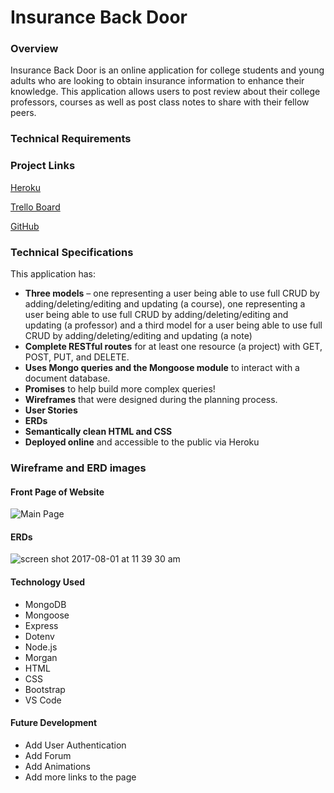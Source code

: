 # Insurance Back Door

### Overview
Insurance Back Door is an online application for college students and young adults who are looking to obtain insurance information to enhance their knowledge. This application allows users to post review about their college professors, courses as well as post class notes to share with their fellow peers.

### Technical Requirements
### Project Links

[Heroku](https://blooming-everglades-71513.herokuapp.com/)

[Trello Board](https://trello.com/b/sfCGjKXn/insurance-back-door-app)

[GitHub](https://github.com/jimdoan4/InsuranceBackDoor)

### Technical Specifications

This application has:

* **Three models** – one representing a user being able to use full CRUD by adding/deleting/editing and updating (a course), one representing a user being able to use full CRUD by adding/deleting/editing and updating (a professor) and a third model for a user being able to use full CRUD by adding/deleting/editing and updating  (a note)
* **Complete RESTful routes** for at least one resource (a project) with GET, POST, PUT, and DELETE.
* **Uses Mongo queries and the Mongoose module** to interact with a document database.
* **Promises** to help build more complex queries!
* **Wireframes** that were designed during the planning process.
* **User Stories**
* **ERDs**
* **Semantically clean HTML and CSS**
* **Deployed online** and accessible to the public via Heroku

### Wireframe and ERD images

#### Front Page of Website
![Main Page](https://trello-attachments.s3.amazonaws.com/5c7d848dc172bc85e58922e2/1200x1600/455bbe7b181ab7f37bcca52c31645c07/IMG_1529.jpg)

#### ERDs
![screen shot 2017-08-01 at 11 39 30 am](https://trello-attachments.s3.amazonaws.com/5c7eaae40133db8de6b1782b/1200x1600/b19083fcd9b1028b6ba4c8b998a425a0/IMG_1532.jpg) 

#### Technology Used
- MongoDB
- Mongoose
- Express
- Dotenv
- Node.js
- Morgan
- HTML
- CSS
- Bootstrap
- VS Code

#### Future Development
- Add User Authentication
- Add Forum
- Add Animations
- Add more links to the page
